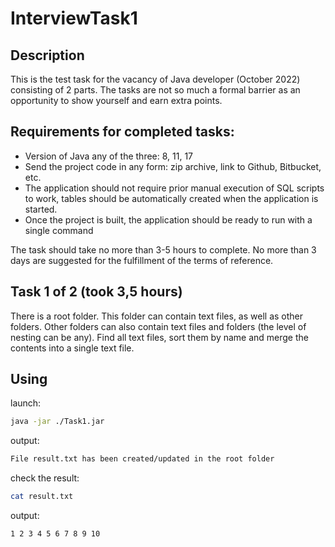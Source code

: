 # InterviewTask1
## Description
This is the test task for the vacancy of Java developer (October 2022) consisting of 2 parts.
The tasks are not so much a formal barrier as an opportunity to show yourself and earn extra points.

## Requirements for completed tasks:
  - Version of Java any of the three: 8, 11, 17
  - Send the project code in any form: zip archive, link to Github, Bitbucket, etc.
  - The application should not require prior manual execution of SQL scripts to work, tables should be automatically created when the application is started.
  - Once the project is built, the application should be ready to run with a single command

The task should take no more than 3-5 hours to complete.
No more than 3 days are suggested for the fulfillment of the terms of reference.

## Task 1 of 2 (took 3,5 hours)
There is a root folder. This folder can contain text files, as well as other folders. Other folders can also contain text files and folders (the level of nesting can be any).
Find all text files, sort them by name and merge the contents into a single text file.

## Using
launch:
```bash
java -jar ./Task1.jar
```
output:
```bash
File result.txt has been created/updated in the root folder
```
check the result:
```bash
cat result.txt
```
output:
```bash
1 2 3 4 5 6 7 8 9 10
```

